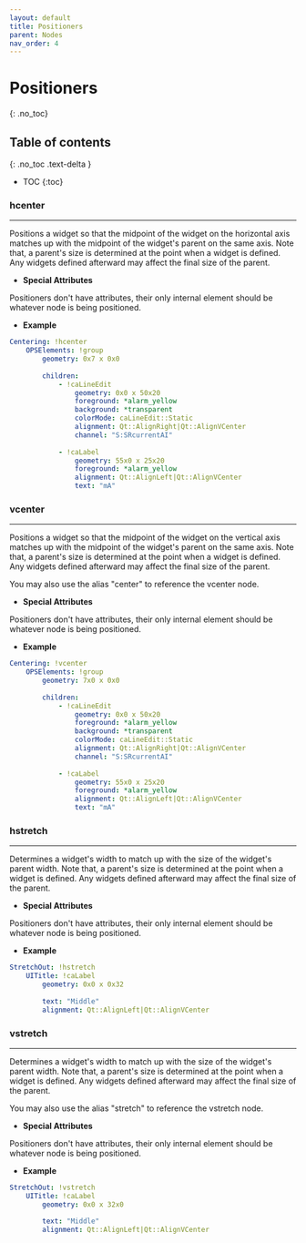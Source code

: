 ```yaml
---
layout: default
title: Positioners
parent: Nodes
nav_order: 4
---
```


# Positioners
{: .no_toc}

## Table of contents
{: .no_toc .text-delta }

- TOC
{:toc}


### hcenter

---

Positions a widget so that the midpoint of the widget on the horizontal axis matches up 
with the midpoint of the widget's parent on the same axis. Note that, a parent's size is 
determined at the point when a widget is defined. Any widgets defined afterward may affect 
the final size of the parent.


* **Special Attributes**

Positioners don't have attributes, their only internal element should be whatever node
is being positioned.


* **Example**

```yaml
Centering: !hcenter
    OPSElements: !group
        geometry: 0x7 x 0x0
        
        children:
            - !caLineEdit
                geometry: 0x0 x 50x20
                foreground: *alarm_yellow
                background: *transparent
                colorMode: caLineEdit::Static
                alignment: Qt::AlignRight|Qt::AlignVCenter
                channel: "S:SRcurrentAI"
                
            - !caLabel
                geometry: 55x0 x 25x20
                foreground: *alarm_yellow
                alignment: Qt::AlignLeft|Qt::AlignVCenter
                text: "mA"
```


### vcenter

---

Positions a widget so that the midpoint of the widget on the vertical axis matches up 
with the midpoint of the widget's parent on the same axis. Note that, a parent's size 
is determined at the point when a widget is defined. Any widgets defined afterward may 
affect the final size of the parent.

You may also use the alias "center" to reference the vcenter node.


* **Special Attributes**

Positioners don't have attributes, their only internal element should be whatever node
is being positioned.


* **Example**

```yaml
Centering: !vcenter
    OPSElements: !group
        geometry: 7x0 x 0x0
        
        children:
            - !caLineEdit
                geometry: 0x0 x 50x20
                foreground: *alarm_yellow
                background: *transparent
                colorMode: caLineEdit::Static
                alignment: Qt::AlignRight|Qt::AlignVCenter
                channel: "S:SRcurrentAI"
                
            - !caLabel
                geometry: 55x0 x 25x20
                foreground: *alarm_yellow
                alignment: Qt::AlignLeft|Qt::AlignVCenter
                text: "mA"
```


### hstretch

---

Determines a widget's width to match up with the size of the widget's parent width.
Note that, a parent's size is determined at the point when a widget is defined. Any
widgets defined afterward may affect the final size of the parent.

* **Special Attributes**

Positioners don't have attributes, their only internal element should be whatever node
is being positioned.


* **Example**

```yaml
StretchOut: !hstretch
    UITitle: !caLabel
        geometry: 0x0 x 0x32
                
        text: "Middle"
        alignment: Qt::AlignLeft|Qt::AlignVCenter
```



### vstretch

---

Determines a widget's width to match up with the size of the widget's parent width.
Note that, a parent's size is determined at the point when a widget is defined. Any
widgets defined afterward may affect the final size of the parent.

You may also use the alias "stretch" to reference the vstretch node.


* **Special Attributes**

Positioners don't have attributes, their only internal element should be whatever node
is being positioned.


* **Example**

```yaml
StretchOut: !vstretch
    UITitle: !caLabel
        geometry: 0x0 x 32x0
                
        text: "Middle"
        alignment: Qt::AlignLeft|Qt::AlignVCenter
```
